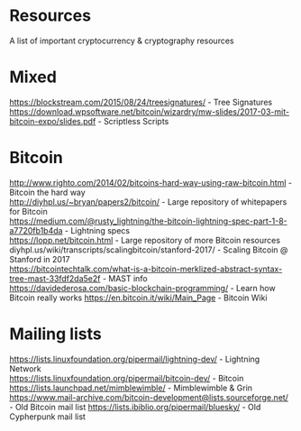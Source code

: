# Resources
A list of important cryptocurrency &amp; cryptography resources

# Mixed

https://blockstream.com/2015/08/24/treesignatures/ - Tree Signatures<br>
https://download.wpsoftware.net/bitcoin/wizardry/mw-slides/2017-03-mit-bitcoin-expo/slides.pdf - Scriptless Scripts

# Bitcoin

http://www.righto.com/2014/02/bitcoins-hard-way-using-raw-bitcoin.html - Bitcoin the hard way<br>
http://diyhpl.us/~bryan/papers2/bitcoin/ - Large repository of whitepapers for Bitcoin<br>
https://medium.com/@rusty_lightning/the-bitcoin-lightning-spec-part-1-8-a7720fb1b4da - Lightning specs<br>
https://lopp.net/bitcoin.html - Large repository of more Bitcoin resources<br>
diyhpl.us/wiki/transcripts/scalingbitcoin/stanford-2017/ - Scaling Bitcoin @ Stanford in 2017<br>
https://bitcointechtalk.com/what-is-a-bitcoin-merklized-abstract-syntax-tree-mast-33fdf2da5e2f - MAST info<br>
https://davidederosa.com/basic-blockchain-programming/ - Learn how Bitcoin really works
https://en.bitcoin.it/wiki/Main_Page - Bitcoin Wiki

# Mailing lists
https://lists.linuxfoundation.org/pipermail/lightning-dev/ - Lightning Network<br>
https://lists.linuxfoundation.org/pipermail/bitcoin-dev/ - Bitcoin<br>
https://lists.launchpad.net/mimblewimble/ - Mimblewimble & Grin<br>
https://www.mail-archive.com/bitcoin-development@lists.sourceforge.net/ - Old Bitcoin mail list
https://lists.ibiblio.org/pipermail/bluesky/ - Old Cypherpunk mail list

